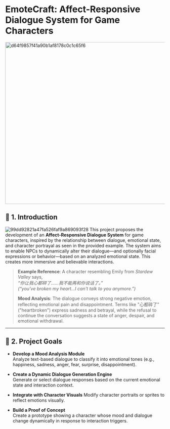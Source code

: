# EmoteCraft: Affect-Responsive Dialogue System for Game Characters
<img width="512" alt="d64f9857f41a90b1af8178c0c1c65f6" src="https://github.com/user-attachments/assets/07baf166-40ed-4796-9123-5729a7acde0c" />

## 📖 1. Introduction
![99dd92821a47fa526faf9a869093f28](https://github.com/user-attachments/assets/4488b6ca-d984-4dd3-8780-748e9aab9721)
This project proposes the development of an **Affect-Responsive Dialogue System** for game characters, inspired by the relationship between dialogue, emotional state, and character portrayal as seen in the provided example. The system aims to enable NPCs to dynamically alter their dialogue—and optionally facial expressions or behavior—based on an analyzed emotional state. This creates more immersive and believable interactions.

> **Example Reference**: A character resembling Emily from *Stardew Valley* says,  
> *“你让我心都碎了……我不能再和你说话了。”*  
> *(“you've broken my heart...I can't talk to you anymore.”)*  
>  
> **Mood Analysis**: The dialogue conveys strong negative emotion, reflecting emotional pain and disappointment. Terms like "心都碎了" ("heartbroken") express sadness and betrayal, while the refusal to continue the conversation suggests a state of anger, despair, and emotional withdrawal.

---

## 🎯 2. Project Goals

- **Develop a Mood Analysis Module**  
  Analyze text-based dialogue to classify it into emotional tones (e.g., happiness, sadness, anger, fear, surprise, disappointment).

- **Create a Dynamic Dialogue Generation Engine**  
  Generate or select dialogue responses based on the current emotional state and interaction context.

- **Integrate with Character Visuals** 
  Modify character portraits or sprites to reflect emotions visually.

- **Build a Proof of Concept**  
  Create a prototype showing a character whose mood and dialogue change dynamically in response to interaction triggers.



